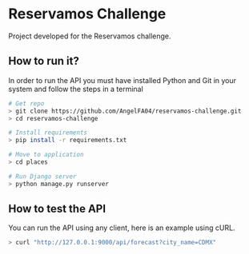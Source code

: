 # Reservamos Challenge
Project developed for the Reservamos challenge.

## How to run it?
In order to run the API you must have installed Python and Git in your system
and follow the steps in a terminal

```sh
# Get repo
> git clone https://github.com/AngelFA04/reservamos-challenge.git
> cd reservamos-challenge

# Install requirements
> pip install -r requirements.txt

# Move to application
> cd places

# Run Django server
> python manage.py runserver
```

##  How to test the API
You can run the API using any client, here is an example using cURL.
```sh
> curl "http://127.0.0.1:9000/api/forecast?city_name=CDMX"
```